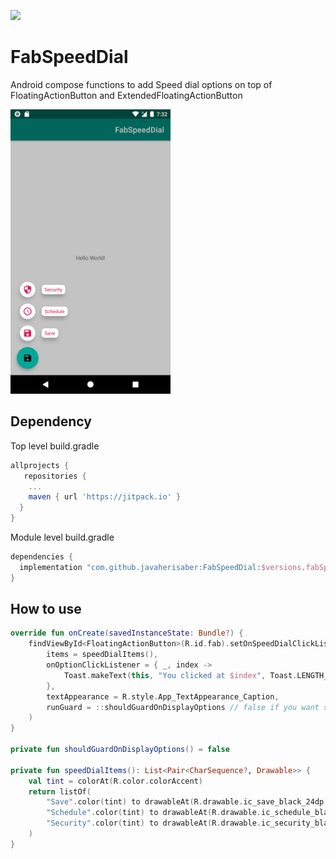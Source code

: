 [![](https://jitpack.io/v/javaherisaber/FabSpeedDial.svg)](https://jitpack.io/#javaherisaber/FabSpeedDial)
# FabSpeedDial

Android compose functions to add Speed dial options on top of FloatingActionButton and ExtendedFloatingActionButton

<img src="img/Screenshot.png" width="256" height="455">

## Dependency
Top level build.gradle
```groovy
allprojects {
   repositories {
    ...
    maven { url 'https://jitpack.io' }
  }
}
```

Module level build.gradle
```groovy
dependencies {
  implementation "com.github.javaherisaber:FabSpeedDial:$versions.fabSpeedDial"
}
```

## How to use
```kotlin
override fun onCreate(savedInstanceState: Bundle?) {
    findViewById<FloatingActionButton>(R.id.fab).setOnSpeedDialClickListener(
        items = speedDialItems(),
        onOptionClickListener = { _, index ->
            Toast.makeText(this, "You clicked at $index", Toast.LENGTH_SHORT).show()
        },
        textAppearance = R.style.App_TextAppearance_Caption,
        runGuard = ::shouldGuardOnDisplayOptions // false if you want speed dial to be displayed
    )
}

private fun shouldGuardOnDisplayOptions() = false

private fun speedDialItems(): List<Pair<CharSequence?, Drawable>> {
    val tint = colorAt(R.color.colorAccent)
    return listOf(
        "Save".color(tint) to drawableAt(R.drawable.ic_save_black_24dp).withTint(tint),
        "Schedule".color(tint) to drawableAt(R.drawable.ic_schedule_black_24dp).withTint(tint),
        "Security".color(tint) to drawableAt(R.drawable.ic_security_black_24dp).withTint(tint)
    )
}
```